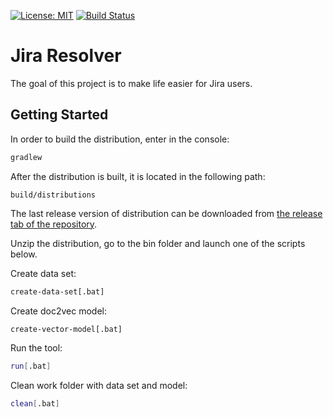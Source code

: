 [![License: MIT](https://img.shields.io/badge/license-mit-ff69b4.svg)](https://opensource.org/licenses/MIT)
[![Build Status](https://travis-ci.com/kovaloid/jresolver.svg?branch=master)](https://travis-ci.com/kovaloid/jresolver)

# Jira Resolver

The goal of this project is to make life easier for Jira users.

## Getting Started

In order to build the distribution, enter in the console:
```sh
gradlew
```

After the distribution is built, it is located in the following path:
```
build/distributions
```

The last release version of distribution can be downloaded from [the release tab of the repository](https://github.com/kovaloid/jresolver/releases).

Unzip the distribution, go to the bin folder and launch one of the scripts below.

Create data set:
```sh
create-data-set[.bat]
```
Create doc2vec model:
```sh
create-vector-model[.bat]
```
Run the tool:
```sh
run[.bat]
```
Clean work folder with data set and model:
```sh
clean[.bat]
```

